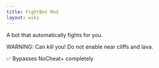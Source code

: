 ```yaml
---
title: FightBot Mod
layout: wiki
---
```

A bot that automatically fights for you.

WARNING: Can kill you! Do not enable near cliffs and lava.

:white_check_mark: Bypasses NoCheat+ completely
